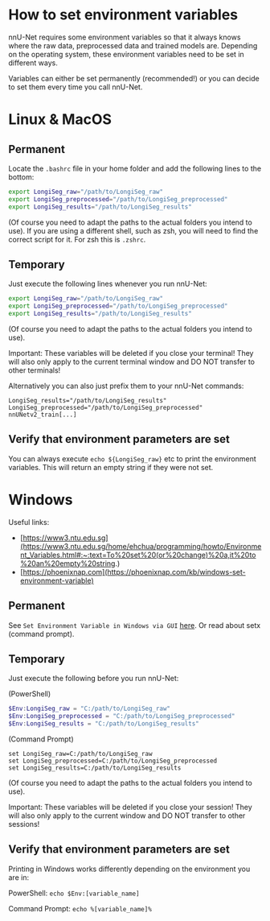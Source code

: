 # How to set environment variables

nnU-Net requires some environment variables so that it always knows where the raw data, preprocessed data and trained 
models are. Depending on the operating system, these environment variables need to be set in different ways.

Variables can either be set permanently (recommended!) or you can decide to set them every time you call nnU-Net. 

# Linux & MacOS

## Permanent
Locate the `.bashrc` file in your home folder and add the following lines to the bottom:

```bash
export LongiSeg_raw="/path/to/LongiSeg_raw"
export LongiSeg_preprocessed="/path/to/LongiSeg_preprocessed"
export LongiSeg_results="/path/to/LongiSeg_results"
```

(Of course you need to adapt the paths to the actual folders you intend to use).
If you are using a different shell, such as zsh, you will need to find the correct script for it. For zsh this is `.zshrc`.

## Temporary
Just execute the following lines whenever you run nnU-Net:
```bash
export LongiSeg_raw="/path/to/LongiSeg_raw"
export LongiSeg_preprocessed="/path/to/LongiSeg_preprocessed"
export LongiSeg_results="/path/to/LongiSeg_results"
```
(Of course you need to adapt the paths to the actual folders you intend to use).

Important: These variables will be deleted if you close your terminal! They will also only apply to the current 
terminal window and DO NOT transfer to other terminals!

Alternatively you can also just prefix them to your nnU-Net commands:

`LongiSeg_results="/path/to/LongiSeg_results" LongiSeg_preprocessed="/path/to/LongiSeg_preprocessed" nnUNetv2_train[...]`

## Verify that environment parameters are set
You can always execute `echo ${LongiSeg_raw}` etc to print the environment variables. This will return an empty string if 
they were not set.

# Windows
Useful links:
- [https://www3.ntu.edu.sg](https://www3.ntu.edu.sg/home/ehchua/programming/howto/Environment_Variables.html#:~:text=To%20set%20(or%20change)%20a,it%20to%20an%20empty%20string.)
- [https://phoenixnap.com](https://phoenixnap.com/kb/windows-set-environment-variable)

## Permanent
See `Set Environment Variable in Windows via GUI` [here](https://phoenixnap.com/kb/windows-set-environment-variable). 
Or read about setx (command prompt).

## Temporary
Just execute the following before you run nnU-Net:

(PowerShell)
```PowerShell
$Env:LongiSeg_raw = "C:/path/to/LongiSeg_raw"
$Env:LongiSeg_preprocessed = "C:/path/to/LongiSeg_preprocessed"
$Env:LongiSeg_results = "C:/path/to/LongiSeg_results"
```

(Command Prompt)
```Command Prompt
set LongiSeg_raw=C:/path/to/LongiSeg_raw
set LongiSeg_preprocessed=C:/path/to/LongiSeg_preprocessed
set LongiSeg_results=C:/path/to/LongiSeg_results
```

(Of course you need to adapt the paths to the actual folders you intend to use).

Important: These variables will be deleted if you close your session! They will also only apply to the current 
window and DO NOT transfer to other sessions!

## Verify that environment parameters are set
Printing in Windows works differently depending on the environment you are in:

PowerShell: `echo $Env:[variable_name]`

Command Prompt: `echo %[variable_name]%`
